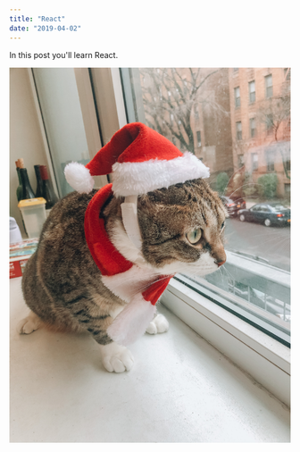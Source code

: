 ```yaml
---
title: "React"
date: "2019-04-02"
---
```


In this post you'll learn React.

![Santacats](./santacookie.JPG)
